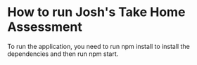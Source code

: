 # How to run Josh's Take Home Assessment

To run the application, you need to run npm install to install the dependencies and then run npm start.